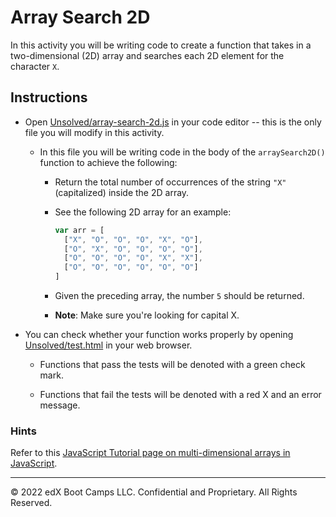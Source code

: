 # Array Search 2D

In this activity you will be writing code to create a function that takes in a two-dimensional (2D) array and searches each 2D element for the character `X`.

## Instructions

* Open [Unsolved/array-search-2d.js](Unsolved/array-search-2d.js) in your code editor -- this is the only file you will modify in this activity.

  * In this file you will be writing code in the body of the `arraySearch2D()` function to achieve the following:

    * Return the total number of occurrences of the string `"X"` (capitalized) inside the 2D array.

    * See the following 2D array for an example:

      ```js
      var arr = [
        ["X", "O", "O", "O", "X", "O"],
        ["O", "X", "O", "O", "O", "O"],
        ["O", "O", "O", "O", "X", "X"],
        ["O", "O", "O", "O", "O", "O"]
      ]
      ```

    * Given the preceding array, the number `5` should be returned.

    * **Note**: Make sure you're looking for capital X.

* You can check whether your function works properly by opening [Unsolved/test.html](Unsolved/test.html) in your web browser.

  * Functions that pass the tests will be denoted with a green check mark.

  * Functions that fail the tests will be denoted with a red X and an error message.

### Hints

Refer to this [JavaScript Tutorial page on multi-dimensional arrays in JavaScript](http://www.javascripttutorial.net/javascript-multidimensional-array/).

---
© 2022 edX Boot Camps LLC. Confidential and Proprietary. All Rights Reserved.
